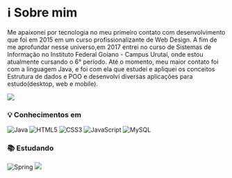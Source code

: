 # :information_source: Sobre mim 

<p>Me apaixonei por tecnologia no meu primeiro contato com desenvolvimento que foi em 2015 em um curso profissionalizante de Web Design. A fim de me aprofundar nesse universo,em 2017 entrei no curso de Sistemas de Informação no Instituto Federal Goiano - Campus Urutaí, onde estou atualmente cursando o 6° período. Até o momento, meu maior contato foi com a linguagem Java, e foi com ela que estudei e apliquei os conceitos Estrutura de dados e POO e desenvolvi diversas aplicações para estudo(desktop, web e mobile).</p>
<a href="https://www.linkedin.com/in/roberto-martins-531674190/"><img src="https://img.shields.io/badge/linkedin%20-%230077B5.svg?&style=for-the-badge&logo=linkedin&logoColor=white"/></a>

### :bulb: Conhecimentos em
![Java](https://img.shields.io/badge/-Java-007396?style=flat-square&logo=java)
![HTML5](https://img.shields.io/badge/-HTML5-E34F26?style=flat-square&logo=html5&logoColor=white)
![CSS3](https://img.shields.io/badge/-CSS3-1572B6?style=flat-square&logo=css3)
![JavaScript](https://img.shields.io/badge/-JavaScript-black?style=flat-square&logo=javascript)
![MySQL](https://img.shields.io/badge/-MySQL-4479A1?style=flat-square&logo=mysql&logoColor=white)

### :books: Estudando 
![Spring](https://img.shields.io/badge/-Spring-6DB33F?style=flat-square&logo=spring&logoColor=white)
<img src="https://img.shields.io/badge/React%20-%2320232a.svg?&logo=react&logoColor=%2361DAFB"/>
